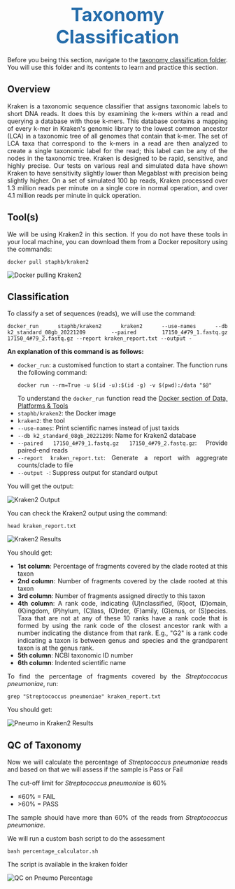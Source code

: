 <h1 style="text-align:center"><span style="color:#246CAA; font-size:1.5em">Taxonomy Classification</span></h1>

Before you being this section, navigate to the [taxonomy classification folder](https://drive.google.com/drive/folders/1YU4Ac_mm3bK7XyXjDcLMOwpt-xwjarLN). You will use this folder and its contents to learn and practice this section.

## Overview

Kraken is a taxonomic sequence classifier that assigns taxonomic labels to short DNA reads. It does this by examining the k-mers within a read and querying a database with those k-mers. This database contains a mapping of every k-mer in Kraken's genomic library to the lowest common ancestor (LCA) in a taxonomic tree of all genomes that contain that k-mer. The set of LCA taxa that correspond to the k-mers in a read are then analyzed to create a single taxonomic label for the read; this label can be any of the nodes in the taxonomic tree. Kraken is designed to be rapid, sensitive, and highly precise. Our tests on various real and simulated data have shown Kraken to have sensitivity slightly lower than Megablast with precision being slightly higher. On a set of simulated 100 bp reads, Kraken processed over 1.3 million reads per minute on a single core in normal operation, and over 4.1 million reads per minute in quick operation.

## Tool(s)

We will be using Kraken2 in this section. If you do not have these tools in your local machine, you can download them from a Docker repository using the commands:
```
docker pull staphb/kraken2
```
![Docker pulling Kraken2](/img/taxonomy_1.png "Docker pulling Kraken2")


## Classification

To classify a set of sequences (reads), we will use the command:
```
docker_run staphb/kraken2 kraken2 --use-names --db k2_standard_08gb_20221209 --paired 17150_4#79_1.fastq.gz 17150_4#79_2.fastq.gz --report kraken_report.txt --output -  
```
**An explanation of this command is as follows:**
- `docker_run`: a customised function to start a container. The function runs the following command:
    ```
    docker run --rm=True -u $(id -u):$(id -g) -v $(pwd):/data "$@"
    ```
    To understand the `docker_run` function read the [Docker section of Data, Platforms & Tools](Advanced_Bioinformatics/bioinformatics_tools?id=_1-docker)
- `staphb/kraken2`: the Docker image
- `kraken2`: the tool
- `--use-names`: Print scientific names instead of just taxids
- `--db k2_standard_08gb_20221209`: Name for Kraken2 database
- `--paired 17150_4#79_1.fastq.gz 17150_4#79_2.fastq.gz`: Provide paired-end reads
- `--report kraken_report.txt`: Generate a report with aggregrate counts/clade to file
- `--output -`: Suppress output for standard output

You will get the output:

![Kraken2 Output](/img/taxonomy_2.png "Kraken2 Output")

You can check the Kraken2 output using the command: 
```
head kraken_report.txt
```
![Kraken2 Results](/img/taxonomy_3.png "Kraken2 Results")

You should get:
- **1st column**: Percentage of fragments covered by the clade rooted at this taxon
- **2nd column**: Number of fragments covered by the clade rooted at this taxon
- **3rd column**: Number of fragments assigned directly to this taxon
- **4th column**: A rank code, indicating (U)nclassified, (R)oot, (D)omain, (K)ingdom, (P)hylum, (C)lass, (O)rder, (F)amily, (G)enus, or (S)pecies. Taxa that are not at any of these 10 ranks have a rank code that is formed by using the rank code of the closest ancestor rank with a number indicating the distance from that rank. E.g., "G2" is a rank code indicating a taxon is between genus and species and the grandparent taxon is at the genus rank.
- **5th column**: NCBI taxonomic ID number
- **6th column**: Indented scientific name

To find the percentage of fragments covered by the *Streptoccocus pneumoniae*, run:
```
grep "Streptococcus pneumoniae" kraken_report.txt
```

You should get:

![Pneumo in Kraken2 Results](/img/taxonomy_4.png "Pneumo in Kraken2 Results")
   
## QC of Taxonomy

Now we will calculate the percentage of *Streptococcus pneumoniae* reads and based on that we will assess if the sample is Pass or Fail

The cut-off limit for *Streptococcus pneumoniae* is 60% 
- ≤60% = FAIL
- \>60% = PASS

The sample should have more than 60% of the reads from *Streptococcus pneumoniae*.

We will run a custom bash script to do the assessment
```
bash percentage_calculator.sh
``` 
The script is available in the kraken folder

![QC on Pneumo Percentage](/img/taxonomy_5.png "QC on Pneumo Percentage")

<style>body {text-align: justify}</style>